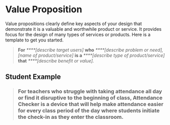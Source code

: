 # Value Proposition

Value propositions clearly define key aspects of your design that demonstrate it is a valuable and worthwhile product or service. It provides focus for the design of many types of services or products. Here is a template to get you started.

> **For** _****\[describe target users\]_ **who** _****\[describe problem or need\], \[name of product/service\]_  **is a** _****\[describe type of product/service\]_  **that** _****\[describe benefit or value\]._

## **Student Example**

> ### For teachers who struggle with taking attendance all day or find it disruptive to the beginning of class, Attendance Checker is a device that will help make attendance easier for every class period of the day where students initiate the check-in as they enter the classroom.

